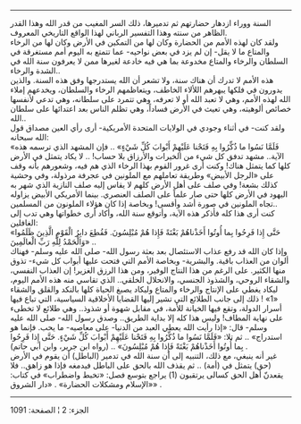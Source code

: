 ------------------------------------------------------------------------

السنة ووراء ازدهار حضارتهم ثم تدميرها، ذلك السر المغيب من قدر الله وهذا
القدر الظاهر من سنته وهذا التفسير الرباني لهذا الواقع التاريخي
المعروف.  
ولقد كان لهذه الأمم من الحضارة وكان لها من التمكين في الأرض وكان لها من
الرخاء والمتاع ما لا يقل- إن لم يزد في بعض نواحيه- عما تتمتع به اليوم
أمم مستغرقة في السلطان والرخاء والمتاع مخدوعة بما هي فيه خادعة لغيرها
ممن لا يعرفون سنة الله في الشدة والرخاء..  
هذه الأمم لا تدرك أن هناك سنة، ولا تشعر أن الله يستدرجها وفق هذه السنة.
والذين يدورون في فلكها يبهرهم اللألاء الخاطف، ويتعاظمهم الرخاء والسلطان،
ويخدعهم إملاء الله لهذه الأمم، وهي لا تعبد الله أو لا تعرفه، وهي تتمرد
على سلطانه، وهي تدعي لأنفسها خصائص ألوهيته، وهي تعيث في الأرض فساداً، وهي
تظلم الناس بعد اعتدائها على سلطان الله..  
ولقد كنت- في أثناء وجودي في الولايات المتحدة الأمريكية- أرى رأي العين
مصداق قول الله سبحانه:  
«فَلَمَّا نَسُوا ما ذُكِّرُوا بِهِ فَتَحْنا عَلَيْهِمْ أَبْوابَ كُلِّ شَيْءٍ» .. فإن المشهد الذي
ترسمه هذه الآية.. مشهد تدفق كل شيء من الخيرات والأرزاق بلا حساب! .. لا
يكاد يتمثل في الأرض كلها كما يتمثل هناك! وكنت أرى غرور القوم بهذا الرخاء
الذي هم فيه، وشعورهم بأنه وقف على «الرجل الأبيض» وطريقة تعاملهم مع
الملونين في عجرفة مرذولة، وفي وحشية كذلك بشعة! وفي صلف على أهل الأرض
كلهم لا يقاس إليه صلف النازية الذي شهر به اليهود في الأرض كلها حتى صار
علماً على الصلف العنصري. بينما الأمريكي الأبيض يزاوله تجاه الملونين في
صورة أشد وأقسى! وبخاصة إذا كان هؤلاء الملونون من المسلمين..  
كنت أرى هذا كله فأذكر هذه الآية، وأتوقع سنة الله، وأكاد أرى خطواتها وهي
تدب إلى الغافلين:  
«حَتَّى إِذا فَرِحُوا بِما أُوتُوا أَخَذْناهُمْ بَغْتَةً فَإِذا هُمْ مُبْلِسُونَ. فَقُطِعَ دابِرُ الْقَوْمِ
الَّذِينَ ظَلَمُوا وَالْحَمْدُ لِلَّهِ رَبِّ الْعالَمِينَ» ..  
وإذا كان الله قد رفع عذاب الاستئصال بعد بعثة رسول الله- صلى الله عليه
وسلم- فهناك ألوان من العذاب باقية. والبشرية- وبخاصة الأمم التي فتحت
عليها أبواب كل شيء- تذوق منها الكثير. على الرغم من هذا النتاج الوفير،
ومن هذا الرزق الغزير! إن العذاب النفسي، والشقاء الروحي، والشذوذ الجنسي،
والانحلال الخلقي.. الذي تقاسي منه هذه الأمم اليوم، ليكاد يغطي على
الإنتاج والرخاء والمتاع وليكاد يصبغ الحياة كلها بالنكد والقلق والشقاء
«1» ! ذلك إلى جانب الطلائع التي تشير إليها القضايا الأخلاقية السياسية،
التي تباع فيها أسرار الدولة، وتقع فيها الخيانة للأمة، في مقابل شهوة أو
شذوذ.. وهي طلائع لا تخطىء على نهاية المطاف! وليس هذا كله إلا بداية
الطريق.. وصدق رسول الله- صلى الله عليه وسلم- قال: «إذا رأيت الله يعطي
العبد من الدنيا- على معاصيه- ما يحب. فإنما هو استدراج» .. ثم تلا: «فَلَمَّا
نَسُوا ما ذُكِّرُوا بِهِ فَتَحْنا عَلَيْهِمْ أَبْوابَ كُلِّ شَيْءٍ. حَتَّى إِذا فَرِحُوا بِما أُوتُوا
أَخَذْناهُمْ بَغْتَةً فَإِذا هُمْ مُبْلِسُونَ» .. (رواه ابن جرير، وابن أبي حاتم) .  
غير أنه ينبغي، مع ذلك، التنبيه إلى أن سنة الله في تدمير (الباطل) أن يقوم
في الأرض (حق) يتمثل في (أمة) .. ثم يقذف الله بالحق على الباطل فيدمغه
فإذا هو زاهق.. فلا يقعدنّ أهل الحق كسالى يرتقبون (1) يراجع بتوسع فصل:
«تخبط واضطراب» في كتاب: «الإسلام ومشكلات الحضارة» . «دار الشروق» .

------------------------------------------------------------------------

الجزء: 2 ¦ الصفحة: 1091
